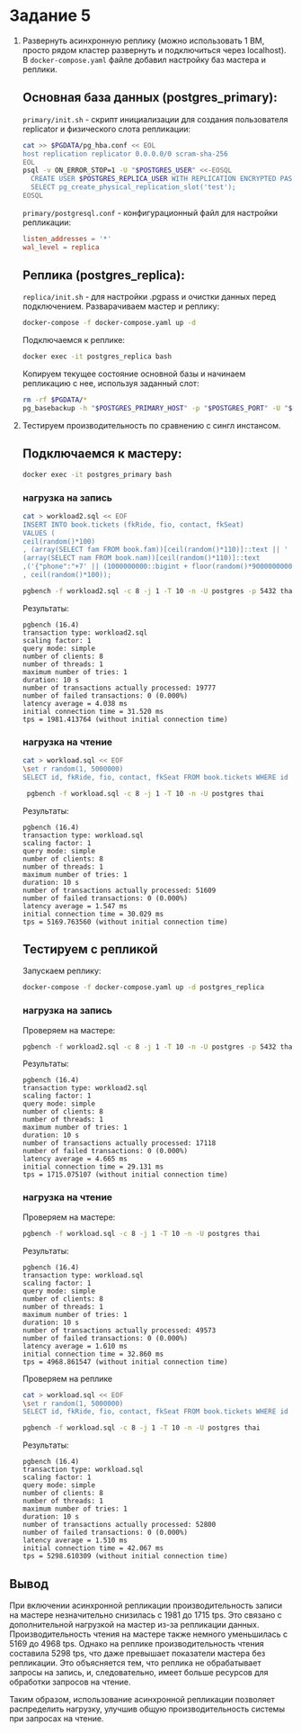 # Задание 5

1. Развернуть асинхронную реплику (можно использовать 1 ВМ, просто рядом кластер развернуть и подключиться через localhost).  
    В `docker-compose.yaml` файле добавил настройку баз мастера и реплики.
    ## Основная база данных (postgres_primary):
    `primary/init.sh` - скрипт инициализации для создания пользователя replicator и физического слота репликации:
    ```bash
    cat >> $PGDATA/pg_hba.conf << EOL
    host replication replicator 0.0.0.0/0 scram-sha-256
    EOL
    psql -v ON_ERROR_STOP=1 -U "$POSTGRES_USER" <<-EOSQL
      CREATE USER $POSTGRES_REPLICA_USER WITH REPLICATION ENCRYPTED PASSWORD '$POSTGRES_REPLICA_PASSWORD';
      SELECT pg_create_physical_replication_slot('test');
    EOSQL
    ```
    `primary/postgresql.conf` - конфигурационный файл для настройки репликации:
    ```conf
    listen_addresses = '*'
    wal_level = replica
    ```
    ## Реплика (postgres_replica):
    `replica/init.sh` - для настройки .pgpass и очистки данных перед подключением.
    Разварачиваем мастер и реплику:
    ```bash
    docker-compose -f docker-compose.yaml up -d
    ```
    Подключаемся к реплике:
    ```bash
    docker exec -it postgres_replica bash
    ```
    Копируем текущее состояние основной базы и начинаем репликацию с нее, используя заданный слот:
    ```bash
    rm -rf $PGDATA/*
    pg_basebackup -h "$POSTGRES_PRIMARY_HOST" -p "$POSTGRES_PORT" -U "$POSTGRES_REPLICA_USER" -D "$PGDATA" -R -S test --verbose --progress
    ```
    
2. Тестируем производительность по сравнению с сингл инстансом.
   ## Подключаемся к мастеру:
    ```bash
    docker exec -it postgres_primary bash
    ```
   ### нагрузка на запись
   ```bash
   cat > workload2.sql << EOF
   INSERT INTO book.tickets (fkRide, fio, contact, fkSeat)
   VALUES (
   ceil(random()*100)
   , (array(SELECT fam FROM book.fam))[ceil(random()*110)]::text || ' ' ||
   (array(SELECT nam FROM book.nam))[ceil(random()*110)]::text
   ,('{"phone":"+7' || (1000000000::bigint + floor(random()*9000000000)::bigint)::text || '"}')::jsonb
   , ceil(random()*100));
   ```
   ```bash
   pgbench -f workload2.sql -c 8 -j 1 -T 10 -n -U postgres -p 5432 thai
   ```
   Результаты:
   ```
   pgbench (16.4)
   transaction type: workload2.sql
   scaling factor: 1
   query mode: simple
   number of clients: 8
   number of threads: 1
   maximum number of tries: 1
   duration: 10 s
   number of transactions actually processed: 19777
   number of failed transactions: 0 (0.000%)
   latency average = 4.038 ms
   initial connection time = 31.520 ms
   tps = 1981.413764 (without initial connection time)
   ```
   ### нагрузка на чтение
   ```bash
   cat > workload.sql << EOF
   \set r random(1, 5000000)
   SELECT id, fkRide, fio, contact, fkSeat FROM book.tickets WHERE id = :r;
   ```
   ```bash
    pgbench -f workload.sql -c 8 -j 1 -T 10 -n -U postgres thai
   ```
   Результаты:
   ```
   pgbench (16.4)
   transaction type: workload.sql
   scaling factor: 1
   query mode: simple
   number of clients: 8
   number of threads: 1
   maximum number of tries: 1
   duration: 10 s
   number of transactions actually processed: 51609
   number of failed transactions: 0 (0.000%)
   latency average = 1.547 ms
   initial connection time = 30.029 ms
   tps = 5169.763560 (without initial connection time)
   ```
   ## Тестируем с репликой
   Запускаем реплику:
   ```bash
   docker-compose -f docker-compose.yaml up -d postgres_replica
   ```
   ### нагрузка на запись
   Проверяем на мастере:
   ```bash
   pgbench -f workload2.sql -c 8 -j 1 -T 10 -n -U postgres -p 5432 thai
   ```
   Результаты:
   ```
   pgbench (16.4)
   transaction type: workload2.sql
   scaling factor: 1
   query mode: simple
   number of clients: 8
   number of threads: 1
   maximum number of tries: 1
   duration: 10 s
   number of transactions actually processed: 17118
   number of failed transactions: 0 (0.000%)
   latency average = 4.665 ms
   initial connection time = 29.131 ms
   tps = 1715.075107 (without initial connection time)
   ```
   ### нагрузка на чтение
   Проверяем на мастере:
   ```bash
   pgbench -f workload.sql -c 8 -j 1 -T 10 -n -U postgres thai
   ```
   Результаты:
   ```
   pgbench (16.4)
   transaction type: workload.sql
   scaling factor: 1
   query mode: simple
   number of clients: 8
   number of threads: 1
   maximum number of tries: 1
   duration: 10 s
   number of transactions actually processed: 49573
   number of failed transactions: 0 (0.000%)
   latency average = 1.610 ms
   initial connection time = 32.860 ms
   tps = 4968.861547 (without initial connection time)
   ```
   Проверяем на реплике
   ```bash
   cat > workload.sql << EOF
   \set r random(1, 5000000)
   SELECT id, fkRide, fio, contact, fkSeat FROM book.tickets WHERE id = :r;
   ```
   ```bash
   pgbench -f workload.sql -c 8 -j 1 -T 10 -n -U postgres thai
   ```
   Результаты:
   ```
   pgbench (16.4)
   transaction type: workload.sql
   scaling factor: 1
   query mode: simple
   number of clients: 8
   number of threads: 1
   maximum number of tries: 1
   duration: 10 s
   number of transactions actually processed: 52800
   number of failed transactions: 0 (0.000%)
   latency average = 1.510 ms
   initial connection time = 42.067 ms
   tps = 5298.610309 (without initial connection time)
   ```

## Вывод
При включении асинхронной репликации производительность записи на мастере незначительно снизилась с 1981 до 1715 tps. Это связано с дополнительной нагрузкой на мастер из-за репликации данных. Производительность чтения на мастере также немного уменьшилась с 5169 до 4968 tps. Однако на реплике производительность чтения составила 5298 tps, что даже превышает показатели мастера без репликации. Это объясняется тем, что реплика не обрабатывает запросы на запись, и, следовательно, имеет больше ресурсов для обработки запросов на чтение.

Таким образом, использование асинхронной репликации позволяет распределить нагрузку, улучшив общую производительность системы при запросах на чтение. 
